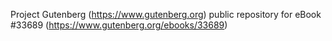 Project Gutenberg (https://www.gutenberg.org) public repository for eBook #33689 (https://www.gutenberg.org/ebooks/33689)
